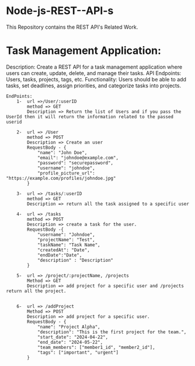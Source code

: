 # Node-js-REST--API-s
This Repository contains the REST API's Related Work.
<H1>Task Management Application:</H1>
<p>
    Description: Create a REST API for a task management application where users can create, update, delete, and manage their tasks.
    API Endpoints: Users, tasks, projects, tags, etc.
    Functionality: Users should be able to add tasks, set deadlines, assign priorities, and categorize tasks into projects.

    EndPoints:
        1-  url =>/User/:userID
            method => GET
            Description => Return the list of Users and if you pass the UserId then it will return the information related to the passed userid
        
        2-  url => /User
            method => POST
            Description => Create an user 
            RequestBody - {
                "name": "John Doe",
                "email": "johndoe@example.com",
                "password": "securepassword",
                "username": "johndoe",
                "profile_picture_url": "https://example.com/profiles/johndoe.jpg"
            }

        3-  url => /tasks/:userID
            method => GET
            Description => return all the task assigned to a specific user
        
        4-  url => /tasks
            method => POST
            Description => create a task for the user.
            RequestBody -{
                "username": "Johndoe",
                "projectName": "Test",
                "taskName": "Task Name",
                "createdAt": "Date",
                "endDate":"Date",
                "description" : "Description"
            }

        5-  url => /project/:projectName, /projects 
            Method => GET
            Description => add project for a specific user and /projects return all the project.


        6-  url => /addProject
            Method => POST
            Description => add project for a specific user.
            RequestBody - {
                "name": "Project Alpha",
                "description": "This is the first project for the team.",
                "start_date": "2024-04-22",
                "end_date": "2024-05-22",
                "team_members": ["member1_id", "member2_id"],
                "tags": ["important", "urgent"]
            }

</p>